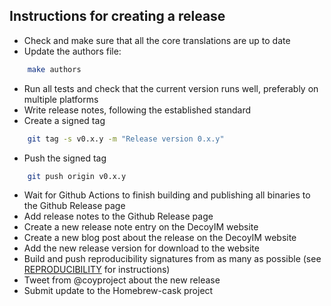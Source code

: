 Instructions for creating a release
-----------------------------------

- Check and make sure that all the core translations are up to date
- Update the authors file:
```sh
    make authors
```
- Run all tests and check that the current version runs well, preferably on multiple platforms
- Write release notes, following the established standard
- Create a signed tag
```sh
    git tag -s v0.x.y -m "Release version 0.x.y"
```
- Push the signed tag
```sh
    git push origin v0.x.y
```
- Wait for Github Actions to finish building and publishing all binaries to the Github Release page
- Add release notes to the Github Release page
- Create a new release note entry on the DecoyIM website
- Create a new blog post about the release on the DecoyIM website
- Add the new release version for download to the website
- Build and push reproducibility signatures from as many as possible (see [REPRODUCIBILITY](REPRODUCIBILITY.md) for instructions)
- Tweet from @coyproject about the new release
- Submit update to the Homebrew-cask project
